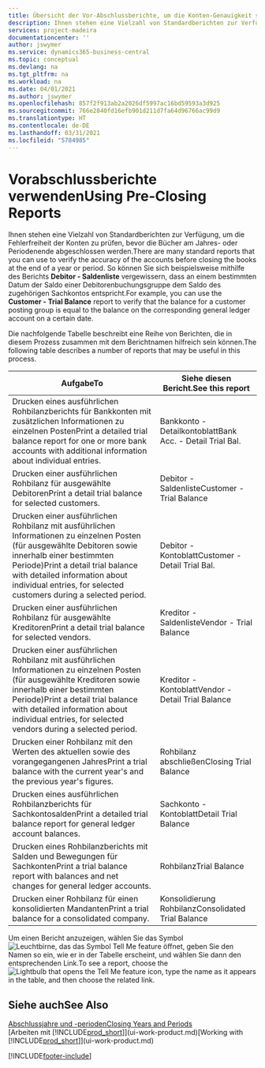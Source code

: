 ```yaml
---
title: Übersicht der Vor-Abschlussberichte, um die Konten-Genauigkeit sicherzustellen| Microsoft Docs
description: Ihnen stehen eine Vielzahl von Standardberichten zur Verfügung, um die Fehlerfreiheit der Konten zu prüfen, bevor die Bücher am Jahres- oder Periodenende abgeschlossen werden.
services: project-madeira
documentationcenter: ''
author: jswymer
ms.service: dynamics365-business-central
ms.topic: conceptual
ms.devlang: na
ms.tgt_pltfrm: na
ms.workload: na
ms.date: 04/01/2021
ms.author: jswymer
ms.openlocfilehash: 857f2f913ab2a2026df5997ac16bd59593a3d925
ms.sourcegitcommit: 766e2840fd16efb901d211d7fa64d96766ac99d9
ms.translationtype: HT
ms.contentlocale: de-DE
ms.lasthandoff: 03/31/2021
ms.locfileid: "5784985"
---
```

# <a name="using-pre-closing-reports"></a><span data-ttu-id="5ed0c-103">Vorabschlussberichte verwenden</span><span class="sxs-lookup"><span data-stu-id="5ed0c-103">Using Pre-Closing Reports</span></span>
<span data-ttu-id="5ed0c-104">Ihnen stehen eine Vielzahl von Standardberichten zur Verfügung, um die Fehlerfreiheit der Konten zu prüfen, bevor die Bücher am Jahres- oder Periodenende abgeschlossen werden.</span><span class="sxs-lookup"><span data-stu-id="5ed0c-104">There are many standard reports that you can use to verify the accuracy of the accounts before closing the books at the end of a year or period.</span></span> <span data-ttu-id="5ed0c-105">So können Sie sich beispielsweise mithilfe des Berichts **Debitor - Saldenliste** vergewissern, dass an einem bestimmten Datum der Saldo einer Debitorenbuchungsgruppe dem Saldo des zugehörigen Sachkontos entspricht.</span><span class="sxs-lookup"><span data-stu-id="5ed0c-105">For example, you can use the **Customer - Trial Balance** report to verify that the balance for a customer posting group is equal to the balance on the corresponding general ledger account on a certain date.</span></span>

<span data-ttu-id="5ed0c-106">Die nachfolgende Tabelle beschreibt eine Reihe von Berichten, die in diesem Prozess zusammen mit dem Berichtnamen hilfreich sein können.</span><span class="sxs-lookup"><span data-stu-id="5ed0c-106">The following table describes a number of reports that may be useful in this process.</span></span>

| <span data-ttu-id="5ed0c-107">Aufgabe</span><span class="sxs-lookup"><span data-stu-id="5ed0c-107">To</span></span> | <span data-ttu-id="5ed0c-108">Siehe diesen Bericht.</span><span class="sxs-lookup"><span data-stu-id="5ed0c-108">See this report</span></span> |
| --- | --- |
| <span data-ttu-id="5ed0c-109">Drucken eines ausführlichen Rohbilanzberichts für Bankkonten mit zusätzlichen Informationen zu einzelnen Posten</span><span class="sxs-lookup"><span data-stu-id="5ed0c-109">Print a detailed trial balance report for one or more bank accounts with additional information about individual entries.</span></span> |<span data-ttu-id="5ed0c-110">Bankkonto - Detailkontoblatt</span><span class="sxs-lookup"><span data-stu-id="5ed0c-110">Bank Acc. - Detail Trial Bal.</span></span> |
| <span data-ttu-id="5ed0c-111">Drucken einer ausführlichen Rohbilanz für ausgewählte Debitoren</span><span class="sxs-lookup"><span data-stu-id="5ed0c-111">Print a detail trial balance for selected customers.</span></span> |<span data-ttu-id="5ed0c-112">Debitor - Saldenliste</span><span class="sxs-lookup"><span data-stu-id="5ed0c-112">Customer - Trial Balance</span></span> |
| <span data-ttu-id="5ed0c-113">Drucken einer ausführlichen Rohbilanz mit ausführlichen Informationen zu einzelnen Posten (für ausgewählte Debitoren sowie innerhalb einer bestimmten Periode)</span><span class="sxs-lookup"><span data-stu-id="5ed0c-113">Print a detail trial balance with detailed information about individual entries, for selected customers during a selected period.</span></span> |<span data-ttu-id="5ed0c-114">Debitor - Kontoblatt</span><span class="sxs-lookup"><span data-stu-id="5ed0c-114">Customer - Detail Trial Bal.</span></span> |
| <span data-ttu-id="5ed0c-115">Drucken einer ausführlichen Rohbilanz für ausgewählte Kreditoren</span><span class="sxs-lookup"><span data-stu-id="5ed0c-115">Print a detail trial balance for selected vendors.</span></span> |<span data-ttu-id="5ed0c-116">Kreditor - Saldenliste</span><span class="sxs-lookup"><span data-stu-id="5ed0c-116">Vendor - Trial Balance</span></span> |
| <span data-ttu-id="5ed0c-117">Drucken einer ausführlichen Rohbilanz mit ausführlichen Informationen zu einzelnen Posten (für ausgewählte Kreditoren sowie innerhalb einer bestimmten Periode)</span><span class="sxs-lookup"><span data-stu-id="5ed0c-117">Print a detail trial balance with detailed information about individual entries, for selected vendors during a selected period.</span></span> |<span data-ttu-id="5ed0c-118">Kreditor - Kontoblatt</span><span class="sxs-lookup"><span data-stu-id="5ed0c-118">Vendor - Detail Trial Balance</span></span> |
| <span data-ttu-id="5ed0c-119">Drucken einer Rohbilanz mit den Werten des aktuellen sowie des vorangegangenen Jahres</span><span class="sxs-lookup"><span data-stu-id="5ed0c-119">Print a trial balance with the current year's and the previous year's figures.</span></span> |<span data-ttu-id="5ed0c-120">Rohbilanz abschließen</span><span class="sxs-lookup"><span data-stu-id="5ed0c-120">Closing Trial Balance</span></span> |
| <span data-ttu-id="5ed0c-121">Drucken eines ausführlichen Rohbilanzberichts für Sachkontosalden</span><span class="sxs-lookup"><span data-stu-id="5ed0c-121">Print a detailed trial balance report for general ledger account balances.</span></span> |<span data-ttu-id="5ed0c-122">Sachkonto - Kontoblatt</span><span class="sxs-lookup"><span data-stu-id="5ed0c-122">Detail Trial Balance</span></span> |
| <span data-ttu-id="5ed0c-123">Drucken eines Rohbilanzberichts mit Salden und Bewegungen für Sachkonten</span><span class="sxs-lookup"><span data-stu-id="5ed0c-123">Print a trial balance report with balances and net changes for general ledger accounts.</span></span> |<span data-ttu-id="5ed0c-124">Rohbilanz</span><span class="sxs-lookup"><span data-stu-id="5ed0c-124">Trial Balance</span></span> |
| <span data-ttu-id="5ed0c-125">Drucken einer Rohbilanz für einen konsolidierten Mandanten</span><span class="sxs-lookup"><span data-stu-id="5ed0c-125">Print a trial balance for a consolidated company.</span></span> |<span data-ttu-id="5ed0c-126">Konsolidierung Rohbilanz</span><span class="sxs-lookup"><span data-stu-id="5ed0c-126">Consolidated Trial Balance</span></span> |

<span data-ttu-id="5ed0c-127">Um einen Bericht anzuzeigen, wählen Sie das Symbol ![Leuchtbirne, das das Symbol Tell Me feature](media/ui-search/search_small.png "Was möchten Sie tun?") öffnet, geben Sie den Namen so ein, wie er in der Tabelle erscheint, und wählen Sie dann den entsprechenden Link.</span><span class="sxs-lookup"><span data-stu-id="5ed0c-127">To see a report, choose the ![Lightbulb that opens the Tell Me feature](media/ui-search/search_small.png "Tell me what you want to do") icon, type the name as it appears in the table, and then choose the related link.</span></span>

## <a name="see-also"></a><span data-ttu-id="5ed0c-128">Siehe auch</span><span class="sxs-lookup"><span data-stu-id="5ed0c-128">See Also</span></span>
[<span data-ttu-id="5ed0c-129">Abschlussjahre und -perioden</span><span class="sxs-lookup"><span data-stu-id="5ed0c-129">Closing Years and Periods</span></span>](year-close-years-periods.md)  
<span data-ttu-id="5ed0c-130">[Arbeiten mit [!INCLUDE[prod_short](includes/prod_short.md)]](ui-work-product.md)</span><span class="sxs-lookup"><span data-stu-id="5ed0c-130">[Working with [!INCLUDE[prod_short](includes/prod_short.md)]](ui-work-product.md)</span></span>



[!INCLUDE[footer-include](includes/footer-banner.md)]